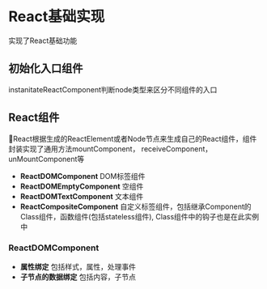 # React基础实现
实现了React基础功能

## 初始化入口组件
instanitateReactComponent判断node类型来区分不同组件的入口

## React组件
React根据生成的ReactElement或者Node节点来生成自己的React组件，组件封装实现了通用方法mountComponent， receiveComponent，unMountComponent等
* **ReactDOMComponent** DOM标签组件
* **ReactDOMEmptyComponent** 空组件
* **ReactDOMTextComponent** 文本组件
* **ReactCompositeComponent** 自定义标签组件，包括继承Component的Class组件，函数组件(包括stateless组件), Class组件中的钩子也是在此实例中

### ReactDOMComponent
* **属性绑定** 包括样式，属性，处理事件
* **子节点的数据绑定** 包括内容，子节点